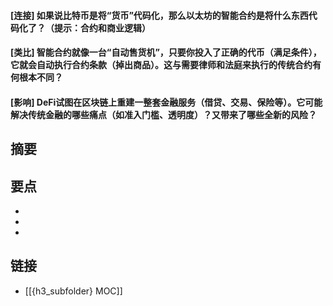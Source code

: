 #### [连接] 如果说比特币是将“货币”代码化，那么以太坊的智能合约是将什么东西代码化了？（提示：合约和商业逻辑）


#### [类比] 智能合约就像一台“自动售货机”，只要你投入了正确的代币（满足条件），它就会自动执行合约条款（掉出商品）。这与需要律师和法庭来执行的传统合约有何根本不同？


#### [影响] DeFi试图在区块链上重建一整套金融服务（借贷、交易、保险等）。它可能解决传统金融的哪些痛点（如准入门槛、透明度）？又带来了哪些全新的风险？


## 摘要


## 要点

- 
- 
- 

## 链接

- [[{h3_subfolder} MOC]]
